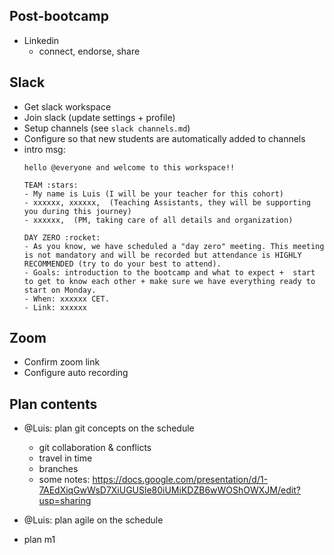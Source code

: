 


## Post-bootcamp
- Linkedin
  - connect, endorse, share


## Slack
- Get slack workspace
- Join slack (update settings + profile)
- Setup channels (see `slack channels.md`)
- Configure so that new students are automatically added to channels
- intro msg:
    ``` 
    hello @everyone and welcome to this workspace!!

    TEAM :stars:
    - My name is Luis (I will be your teacher for this cohort)
    - xxxxxx, xxxxxx,  (Teaching Assistants, they will be supporting you during this journey)
    - xxxxxx,  (PM, taking care of all details and organization)

    DAY ZERO :rocket:
    - As you know, we have scheduled a "day zero" meeting. This meeting is not mandatory and will be recorded but attendance is HIGHLY RECOMMENDED (try to do your best to attend).
    - Goals: introduction to the bootcamp and what to expect +  start to get to know each other + make sure we have everything ready to start on Monday.
    - When: xxxxxx CET.
    - Link: xxxxxx
    ```


## Zoom
- Confirm zoom link
- Configure auto recording


## Plan contents
- @Luis: plan git concepts on the schedule
  - git collaboration & conflicts
  - travel in time
  - branches
  - some notes: https://docs.google.com/presentation/d/1-7AEdXiqGwWsD7XiUGUSle80iUMiKDZB6wWOShOWXJM/edit?usp=sharing

- @Luis: plan agile on the schedule

- plan m1

